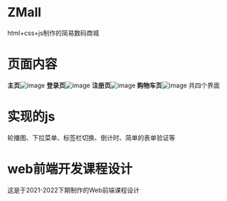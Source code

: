 # ZMall
html+css+js制作的简易数码商城 
# 页面内容
**主页**![image](https://github.com/Mr-weekend/ZMall-run/blob/1056383da9bdb7da4dde3c1a375ec71931300edb/%E4%B8%BB%E9%A1%B5.png)
**登录页**![image](https://github.com/Mr-weekend/ZMall-run/blob/1056383da9bdb7da4dde3c1a375ec71931300edb/%E7%99%BB%E5%BD%95%E9%A1%B5.png)
**注册页**![image](https://github.com/Mr-weekend/ZMall-run/blob/1056383da9bdb7da4dde3c1a375ec71931300edb/%E6%B3%A8%E5%86%8C%E9%A1%B5.png)
**购物车页**![image](https://github.com/Mr-weekend/ZMall-run/blob/1056383da9bdb7da4dde3c1a375ec71931300edb/%E8%B4%AD%E7%89%A9%E8%BD%A6%E9%A1%B5.png)
共四个界面
# 实现的js
轮播图、下拉菜单、标签栏切换、倒计时、简单的表单验证等
# web前端开发课程设计
这是于2021-2022下期制作的Web前端课程设计
